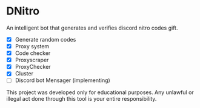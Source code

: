 # DNitro
An intelligent bot that generates and verifies discord nitro codes gift. 

- [X] Generate random codes
- [X] Proxy system
- [X] Code checker
- [X] Proxyscraper
- [X] ProxyChecker
- [X] Cluster
- [ ] Discord bot Mensager (implementing)

This project was developed only for educational purposes.
Any unlawful or illegal act done through this tool is your entire responsibility.
